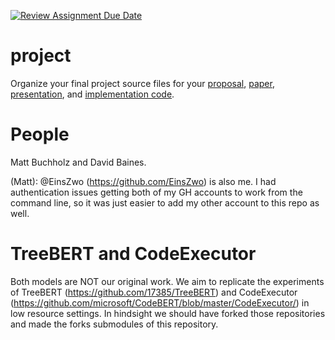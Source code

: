 [![Review Assignment Due Date](https://classroom.github.com/assets/deadline-readme-button-24ddc0f5d75046c5622901739e7c5dd533143b0c8e959d652212380cedb1ea36.svg)](https://classroom.github.com/a/V-h9ODwa)
# project

Organize your final project source files for your [proposal](proposal/),
[paper](paper/), [presentation](presentation/), and [implementation code](src/).


# People
Matt Buchholz and David Baines.


(Matt): @EinsZwo (https://github.com/EinsZwo) is also me. I had authentication issues getting both of my GH accounts to work from the command line, so it was just easier to add my other account to this repo as well.

# TreeBERT and CodeExecutor

Both models are NOT our original work. We aim to replicate the experiments of TreeBERT (https://github.com/17385/TreeBERT) and CodeExecutor (https://github.com/microsoft/CodeBERT/blob/master/CodeExecutor/) in low resource settings. In hindsight we should have forked those repositories and made the forks submodules of this repository.
